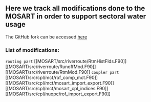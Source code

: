 ## Here we track all modifications done to the MOSART in order to support sectoral water usage

The GitHub fork can be accessed [here](https://github.com/TaranuDev/MOSART)



### List of modifications:
`routing part`
[[MOSART/src/riverroute/RtmHistFlds.F90]]
[[MOSART/src/riverroute/RunoffMod.F90]]
[[MOSART/src/riverroute/RtmMod.F90]]
`coupler part`
[[MOSART/src/cpl/mct/rof_comp_mct.F90]]
[[MOSART/src/cpl/mct/mosart_import_export.F90]]
[[MOSART/src/cpl/mct/mosart_cpl_indices.F90]]
[[MOSART/src/cpl/nuopc/rof_import_export.F90]]